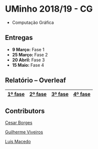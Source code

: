 # UMinho 2018/19 - CG

* Computação Gráfica

## Entregas

* **9 Março:** Fase 1
* **25 Março:** Fase 2
* **20 Abril:** Fase 3
* **15 Maio:** Fase 4

## Relatório – Overleaf

| [1º fase](https://pt.overleaf.com/7212787832wtmrngvqfntd) | [2º fase](https://www.overleaf.com/9867978269qwnnzgnhxjsp) | [3º fase](https://www.overleaf.com/4864235325khxcdxtvwqrj) | [4º fase]() |
| ------------- | ------------- | ------------- | ------------- |

## Contributors

[Cesar Borges](https://github.com/CesarAugustoBorges)

[Guilherme Viveiros](https://github.com/GuilhermeViveiros)

[Luis Macedo](https://github.com/FallenFoil)
